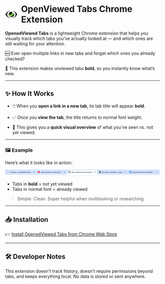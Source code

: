 <h1 style="display: flex; align-items: center; gap: 12px;">
  <img src="https://github.com/Yael-F/open-viewed-tabs/blob/main/src/ic.png" alt="OpenViewed Tabs Logo" width="40">
  OpenViewed Tabs Chrome Extension
</h1>

**OpenedViewed Tabs** is a lightweight Chrome extension that helps you visually track which tabs you’ve actually looked at — and which ones are still waiting for your attention.

🆕 Ever open multiple links in new tabs and forget which ones you already checked?  

👀 This extension makes unviewed tabs **bold**, so you instantly know what’s new.

---

## ✨ How It Works

- 🖱️ When you **open a link in a new tab**, its tab title will appear **bold**.

- ✅ Once you **view the tab**, the title returns to normal font weight.

- 📌 This gives you a **quick visual overview** of what you’ve seen vs. not yet viewed.

---

### 🖼️ Example

Here’s what it looks like in action:

![Example of tab titles showing bold and normal states](https://github.com/Yael-F/open-viewed-tabs/blob/main/assets/example_chrome_tabs.PNG)

- Tabs in **bold** = not yet viewed  
- Tabs in normal font = already viewed

> Simple. Clean. Super helpful when multitasking or researching.

---

## 📥 Installation

👉 [Install OpenedViewed Tabs from Chrome Web Store](https://chromewebstore.google.com/detail/openviewed-tabs/klgmihhfopmlenfijfafbikpicnaffaj)

---

## 🛠️ Developer Notes

This extension doesn't track history, doesn't require permissions beyond tabs, and keeps everything local. No data is stored or sent anywhere.


